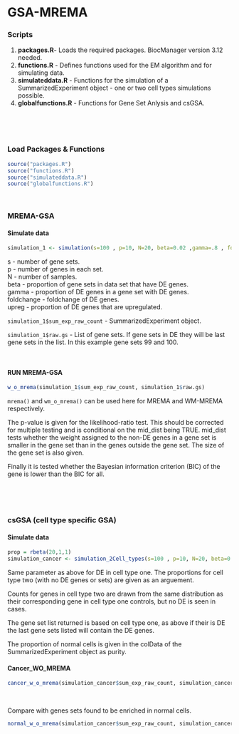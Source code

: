 # GSA-MREMA

### Scripts
1. **packages.R**- Loads the required packages. BiocManager version 3.12 needed.
2. **functions.R** - Defines functions used for the EM algorithm and for simulating data.
3. **simulateddata.R** - Functions for the simulation of a SummarizedExperiment object - one or two cell types simulations possible.
4. **globalfunctions.R** - Functions for Gene Set Anlysis and csGSA. 

&nbsp;

&nbsp;


### Load Packages & Functions 
```R 
source("packages.R")
source("functions.R")
source("simulateddata.R")
source("globalfunctions.R")
```


&nbsp;
&nbsp;

### MREMA-GSA


#### Simulate data

```R
simulation_1 <- simulation(s=100 , p=10, N=20, beta=0.02 ,gamma=.8 , foldchange=3 , upreg=.5)
```
s - number of gene sets.  
p - number of genes in each set.  
N - number of samples.  
beta - proportion of gene sets in data set that have DE genes.  
gamma - proportion of DE genes in a gene set with DE genes.  
foldchange - foldchange of DE genes.  
upreg - proportion of DE genes that are upregulated.  

`simulation_1$sum_exp_raw_count` - SummarizedExperiment object.

`simulation_1$raw.gs` - List of gene sets. If gene sets in DE they will be last gene sets in the list. In this example gene sets 99 and 100.

&nbsp;

#### RUN MREMA-GSA

```R
w_o_mrema(simulation_1$sum_exp_raw_count, simulation_1$raw.gs)
```

`mrema()` and `wm_o_mrema()` can be used here for MREMA and WM-MREMA respectively. 

The p-value is given for the likelihood-ratio test. This should be corrected for multiple testing and is conditional on the mid_dist being TRUE. mid_dist tests whether the weight assigned to the non-DE genes in a gene set is smaller in the gene set than in the genes outside the gene set.
The size of the gene set is also given.

Finally it is tested whether the Bayesian information criterion (BIC) of the gene is lower than the BIC for all.


&nbsp;

&nbsp;

### csGSA (cell type specific GSA)

#### Simulate data
```R
prop = rbeta(20,1,1)
simulation_cancer <- simulation_2Cell_types(s=100 , p=10, N=20, beta=0.02 ,gamma=.8 , foldchange=3 , upreg=.5, prop_norm = prop)
```
Same parameter as above for DE in cell type one. The proportions for cell type two (with no DE genes or sets) are given as an arguement.

Counts for genes in cell type two are drawn from the same distribution as their corresponding gene in cell type one controls, but no DE is seen in cases.

The gene set list returned is based on cell type one, as above if their is DE the last gene sets listed will contain the DE genes.

The proportion of normal cells is given in the colData of the SummarizedExperiment object as purity.


#### Cancer_WO_MREMA
```R
cancer_w_o_mrema(simulation_cancer$sum_exp_raw_count, simulation_cancer$raw.gs)
```
&nbsp;

Compare with genes sets found to be enriched in normal cells.

```R
normal_w_o_mrema(simulation_cancer$sum_exp_raw_count, simulation_cancer$raw.gs)
```






